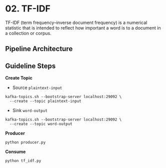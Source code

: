 # 02. TF-IDF

TF-IDF (term frequency–inverse document frequency) is a numerical statistic that is intended to reflect how important 
a word is to a document in a collection or corpus.

## Pipeline Architecture

## Guideline Steps

**Create Topic**
- Source `plaintext-input`
```shell
kafka-topics.sh --bootstrap-server localhost:29092 \
  --create --topic plaintext-input
```

- Sink `word-output`
```shell
kafka-topics.sh --bootstrap-server localhost:29092 \
  --create --topic word-output
```

**Producer**
```shell
python producer.py
```

**Consume**
```shell
python tf_idf.py
```